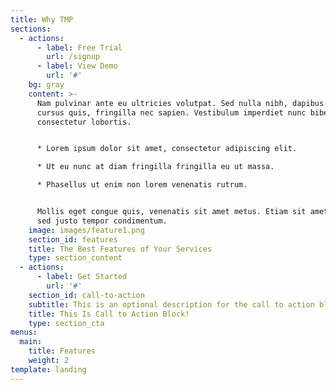```yaml
---
title: Why TMP
sections:
  - actions:
      - label: Free Trial
        url: /signup
      - label: View Demo
        url: '#'
    bg: gray
    content: >-
      Nam pulvinar ante eu ultricies volutpat. Sed nulla nibh, dapibus sit amet
      cursus quis, fringilla nec sapien. Vestibulum imperdiet nunc bibendum
      consectetur lobortis.


      * Lorem ipsum dolor sit amet, consectetur adipiscing elit.

      * Ut eu nunc at diam fringilla fringilla eu ut massa.

      * Phasellus ut enim non lorem venenatis rutrum.


      Mollis eget congue quis, venenatis sit amet metus. Etiam sit amet tortor
      sed justo tempor condimentum.
    image: images/feature1.png
    section_id: features
    title: The Best Features of Your Services
    type: section_content
  - actions:
      - label: Get Started
        url: '#'
    section_id: call-to-action
    subtitle: This is an optional description for the call to action block.
    title: This Is Call to Action Block!
    type: section_cta
menus:
  main:
    title: Features
    weight: 2
template: landing
---
```


